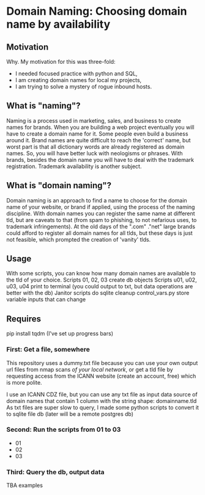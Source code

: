 # Domain Naming: Choosing domain name by availability
## Motivation
Why. My motivation for this was three-fold: 
* I needed focused practice with python and SQL,
* I am creating domain names for local my projects,
* I am trying to solve a mystery of rogue inbound hosts.

## What is "naming"?
Naming is a process used in marketing, sales, and business to create names for brands.
When you are building a web project eventually you will have to create a domain name for it. Some people even build a business around it. 
Brand names are quite difficult to reach the 'correct' name, but worst part is that all dictionary words are already registered as domain names. 
So, you will have better luck with neologisms or phrases. 
With brands, besides the domain name you will have to deal with the trademark registration. Trademark availability is another subject.

## What is "domain naming"?
Domain naming is an approach to find a name to choose for the domain name of your website, or brand if applied, using the process of the naming discipline.
With domain names you can register the same name at different tld, but are caveats to that (from spam to phishing, to not nefarious uses, to trademark infringements). 
At the old days of the ".com" ."net" large brands could afford to register all domain names for all tlds, but these days is just not feasible, which prompted the creation of 'vanity' tlds.

## Usage
With some scripts, you can know how many domain names are available to the tld of your choice.
Scripts 01, 02, 03 create db objects
Scripts u01, u02, u03, u04 print to terminal (you could output to txt, but data operations are better with the db)
Janitor scripts do sqlite cleanup
control_vars.py store variable inputs that can change

## Requires
pip install tqdm
(I've set up progress bars)

### First: Get a file, somewhere
This repository uses a dummy.txt file because you can use your own output url files from nmap scans _of your local network_, or get a tld file by requesting access from the ICANN website (create an account, free) which is more polite.

I use an ICANN CDZ file, but you can use any txt file as input data source of domain names that contain 1 column with the string shape: domainname.tld
As txt files are super slow to query, I made some python scripts to convert it to sqlite file db (later will be a remote postgres db)

### Second: Run the scripts from 01 to 03
* 01
* 02
* 03

### Third: Query the db, output data
TBA examples
